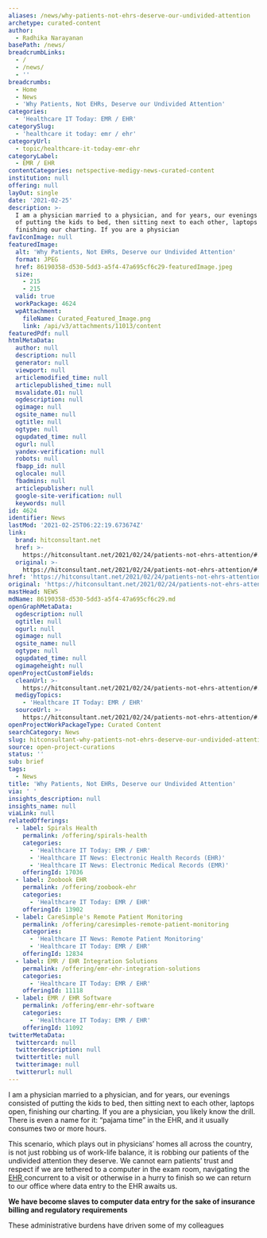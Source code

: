 ```yaml
---
aliases: /news/why-patients-not-ehrs-deserve-our-undivided-attention
archetype: curated-content
author:
  - Radhika Narayanan
basePath: /news/
breadcrumbLinks:
  - /
  - /news/
  - ''
breadcrumbs:
  - Home
  - News
  - 'Why Patients, Not EHRs, Deserve our Undivided Attention'
categories:
  - 'Healthcare IT Today: EMR / EHR'
categorySlug:
  - 'healthcare it today: emr / ehr'
categoryUrl:
  - topic/healthcare-it-today-emr-ehr
categoryLabel:
  - EMR / EHR
contentCategories: netspective-medigy-news-curated-content
institution: null
offering: null
layOut: single
date: '2021-02-25'
description: >-
  I am a physician married to a physician, and for years, our evenings consisted
  of putting the kids to bed, then sitting next to each other, laptops open,
  finishing our charting. If you are a physician
favIconImage: null
featuredImage:
  alt: 'Why Patients, Not EHRs, Deserve our Undivided Attention'
  format: JPEG
  href: 86190358-d530-5dd3-a5f4-47a695cf6c29-featuredImage.jpeg
  size:
    - 215
    - 215
  valid: true
  workPackage: 4624
  wpAttachment:
    fileName: Curated_Featured_Image.png
    link: /api/v3/attachments/11013/content
featuredPdf: null
htmlMetaData:
  author: null
  description: null
  generator: null
  viewport: null
  articlemodified_time: null
  articlepublished_time: null
  msvalidate.01: null
  ogdescription: null
  ogimage: null
  ogsite_name: null
  ogtitle: null
  ogtype: null
  ogupdated_time: null
  ogurl: null
  yandex-verification: null
  robots: null
  fbapp_id: null
  oglocale: null
  fbadmins: null
  articlepublisher: null
  google-site-verification: null
  keywords: null
id: 4624
identifier: News
lastMod: '2021-02-25T06:22:19.673674Z'
link:
  brand: hitconsultant.net
  href: >-
    https://hitconsultant.net/2021/02/24/patients-not-ehrs-attention/#.YDdBwuj7RPY
  original: >-
    https://hitconsultant.net/2021/02/24/patients-not-ehrs-attention/#.YDdBwuj7RPY
href: 'https://hitconsultant.net/2021/02/24/patients-not-ehrs-attention/#.YDdBwuj7RPY'
original: 'https://hitconsultant.net/2021/02/24/patients-not-ehrs-attention/#.YDdBwuj7RPY'
mastHead: NEWS
mdName: 86190358-d530-5dd3-a5f4-47a695cf6c29.md
openGraphMetaData:
  ogdescription: null
  ogtitle: null
  ogurl: null
  ogimage: null
  ogsite_name: null
  ogtype: null
  ogupdated_time: null
  ogimageheight: null
openProjectCustomFields:
  cleanUrl: >-
    https://hitconsultant.net/2021/02/24/patients-not-ehrs-attention/#.YDdBwuj7RPY
  medigyTopics:
    - 'Healthcare IT Today: EMR / EHR'
  sourceUrl: >-
    https://hitconsultant.net/2021/02/24/patients-not-ehrs-attention/#.YDdBwuj7RPY
openProjectWorkPackageType: Curated Content
searchCategory: News
slug: hitconsultant-why-patients-not-ehrs-deserve-our-undivided-attention
source: open-project-curations
status: ''
sub: brief
tags:
  - News
title: 'Why Patients, Not EHRs, Deserve our Undivided Attention'
via: ' '
insights_description: null
insights_name: null
viaLink: null
relatedOfferings:
  - label: Spirals Health
    permalink: /offering/spirals-health
    categories:
      - 'Healthcare IT Today: EMR / EHR'
      - 'Healthcare IT News: Electronic Health Records (EHR)'
      - 'Healthcare IT News: Electronic Medical Records (EMR)'
    offeringId: 17036
  - label: Zoobook EHR
    permalink: /offering/zoobook-ehr
    categories:
      - 'Healthcare IT Today: EMR / EHR'
    offeringId: 13902
  - label: CareSimple's Remote Patient Monitoring
    permalink: /offering/caresimples-remote-patient-monitoring
    categories:
      - 'Healthcare IT News: Remote Patient Monitoring'
      - 'Healthcare IT Today: EMR / EHR'
    offeringId: 12834
  - label: EMR / EHR Integration Solutions
    permalink: /offering/emr-ehr-integration-solutions
    categories:
      - 'Healthcare IT Today: EMR / EHR'
    offeringId: 11118
  - label: EMR / EHR Software
    permalink: /offering/emr-ehr-software
    categories:
      - 'Healthcare IT Today: EMR / EHR'
    offeringId: 11092
twitterMetaData:
  twittercard: null
  twitterdescription: null
  twittertitle: null
  twitterimage: null
  twitterurl: null
---
```

<p>I am a physician married to a physician, and for years, our evenings consisted of putting the kids to bed, then sitting next to each other, laptops open, finishing our charting. If you are a physician, you likely know the drill. There is even a name for it: “pajama time” in the EHR, and it usually consumes two or more hours.</p><p>This scenario, which plays out in physicians’ homes all across the country, is not just robbing us of work-life balance, it is robbing our patients of the undivided attention they deserve. We cannot earn patients’ trust and respect if we are tethered to a computer in the exam room, navigating the <a href="https://hitconsultant.net/category/emr-ehr/">EHR </a>concurrent to a visit or otherwise in a hurry to finish so we can return to our office where data entry to the EHR awaits us.</p><p><strong>We have become slaves to computer data entry for the sake of insurance billing and regulatory requirements</strong></p><p>These administrative burdens have driven some of my colleagues</p>